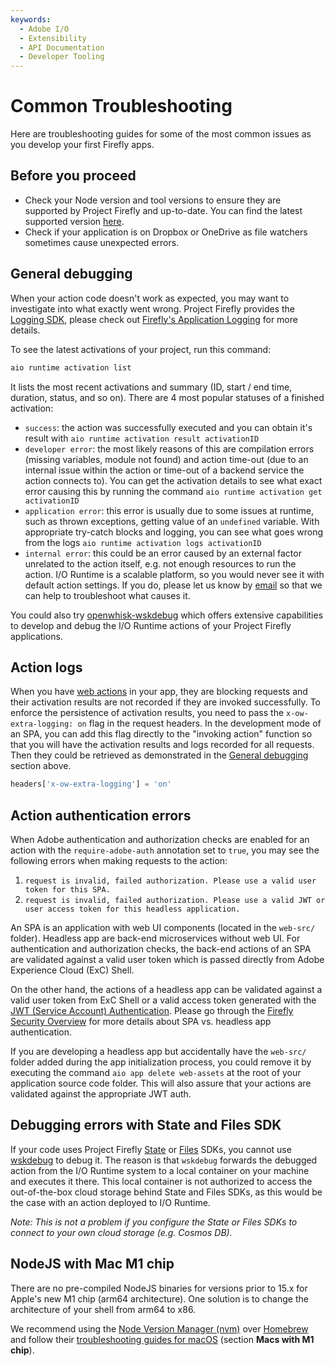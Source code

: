```yaml
---
keywords:
  - Adobe I/O
  - Extensibility
  - API Documentation
  - Developer Tooling
---
```


# Common Troubleshooting

Here are troubleshooting guides for some of the most common issues as you develop your first Firefly apps.

## Before you proceed

- Check your Node version and tool versions to ensure they are supported by Project Firefly and up-to-date. You can find the latest supported version [here](index.md).
- Check if your application is on Dropbox or OneDrive as file watchers sometimes cause unexpected errors. 

## General debugging

When your action code doesn't work as expected, you may want to investigate into what exactly went wrong. Project Firefly provides the [Logging SDK](https://github.com/adobe/aio-lib-core-logging), please check out [Firefly's Application Logging](../guides/application_logging.md) for more details. 

To see the latest activations of your project, run this command:
```bash
aio runtime activation list
```
It lists the most recent activations and summary (ID, start / end time, duration, status, and so on). There are 4 most popular statuses of a finished activation:
* `success`: the action was successfully executed and you can obtain it's result with `aio runtime activation result activationID`
* `developer error`: the most likely reasons of this are compilation errors (missing variables, module not found) and action time-out (due to an internal issue within the action or time-out of a backend service the action connects to). You can get the activation details to see what exact error causing this by running the command `aio runtime activation get activationID`
* `application error`: this error is usually due to some issues at runtime, such as thrown exceptions, getting value of an `undefined` variable. With appropriate try-catch blocks and logging, you can see what goes wrong from the logs `aio runtime activation logs activationID`
* `internal error`: this could be an error caused by an external factor unrelated to the action itself, e.g. not enough resources to run the action. I/O Runtime is a scalable platform, so you would never see it with default action settings. If you do, please let us know by [email](mailto:iodev@adobe.com) so that we can help to troubleshoot what causes it.

You could also try [openwhisk-wskdebug](https://github.com/apache/openwhisk-wskdebug) which offers extensive capabilities to develop and debug the I/O Runtime actions of your Project Firefly applications.

## Action logs

When you have [web actions](/apis/experienceplatform/runtime/docs#!adobedocs/adobeio-runtime/master/guides/creating_actions.md#invoking-web-actions) in your app, they are blocking requests and their activation results are not recorded if they are invoked successfully. To enforce the persistence of activation results, you need to pass the `x-ow-extra-logging: on` flag in the request headers. In the development mode of an SPA, you can add this flag directly to the "invoking action" function so that you will have the activation results and logs recorded for all requests. Then they could be retrieved as demonstrated in the [General debugging](#general-debugging) section above.

```javascript
headers['x-ow-extra-logging'] = 'on'
```

## Action authentication errors

When Adobe authentication and authorization checks are enabled for an action with the `require-adobe-auth` annotation set to `true`, you may see the following errors when making requests to the action:

1. `request is invalid, failed authorization. Please use a valid user token for this SPA.`
2. `request is invalid, failed authorization. Please use a valid JWT or user access token for this headless application.`

An SPA is an application with web UI components (located in the `web-src/` folder). Headless app are back-end microservices without web UI. 
For authentication and authorization checks, the back-end actions of an SPA are validated against a valid user token which is passed directly from Adobe Experience Cloud (ExC) Shell. 

On the other hand, the actions of a headless app can be validated against a valid user token from ExC Shell or a valid access token generated with the [JWT (Service Account) Authentication](/authentication/auth-methods#!AdobeDocs/adobeio-auth/master/JWT/JWT.md). Please go through the [Firefly Security Overview](../guides/security/index.md) for more details about SPA vs. headless app authentication. 

If you are developing a headless app but accidentally have the `web-src/` folder added during the app initialization process, you could remove it by executing the command `aio app delete web-assets` at the root of your application source code folder. This will also assure that your actions are validated against the appropriate JWT auth.

## Debugging errors with State and Files SDK

If your code uses Project Firefly [State](https://github.com/adobe/aio-lib-state) or [Files](https://github.com/adobe/aio-lib-files) SDKs, you cannot use [wskdebug](https://github.com/apache/openwhisk-wskdebug) to debug it. The reason is that `wskdebug` forwards the debugged action from the I/O Runtime system to a local container on your machine and executes it there. This local container is not authorized to access the out-of-the-box cloud storage behind State and Files SDKs, as this would be the case with an action deployed to I/O Runtime.

*Note: This is not a problem if you configure the State or Files SDKs to connect to your own cloud storage (e.g. Cosmos DB).*

## NodeJS with Mac M1 chip

There are no pre-compiled NodeJS binaries for versions prior to 15.x for Apple's new M1 chip (arm64 architecture).
One solution is to change the architecture of your shell from arm64 to x86.

We recommend using the [Node Version Manager (nvm)](https://github.com/nvm-sh/nvm) over [Homebrew](https://brew.sh/) and follow their [troubleshooting guides for macOS](https://github.com/nvm-sh/nvm#macos-troubleshooting) (section **Macs with M1 chip**). 